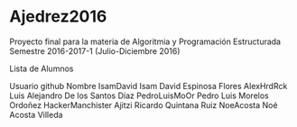 # Ajedrez2016

Proyecto final para la materia de Algoritmia y Programación Estructurada
Semestre 2016-2017-1 (Julio-Diciembre 2016)

Lista de Alumnos

Usuario github      Nombre 
IsamDavid           Isam David Espinosa Flores
AlexHrdRck          Luis Alejandro De los Santos Díaz
PedroLuisMoOr       Pedro Luis Morelos Ordoñez 
HackerManchister    Ajitzi Ricardo Quintana Ruiz
NoeAcosta           Noé Acosta Villeda













